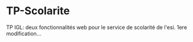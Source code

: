 # TP-Scolarite
TP IGL: deux fonctionnalités web pour le service de scolarité de l'esi.
1ere modification...
